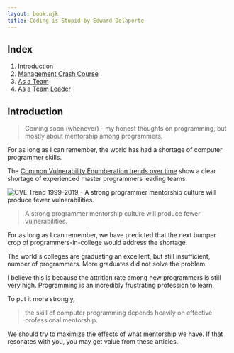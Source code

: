 ```yaml
---
layout: book.njk
title: Coding is Stupid by Edward Delaporte
---
```


## Index

1. Introduction
2. [Management Crash Course](/blog/management)
3. [As a Team](/blog/team/)
4. [As a Team Leader](/blog/leader/)

## Introduction

>Coming soon (whenever) - my honest thoughts on programming, but mostly about
>mentorship among programmers.

For as long as I can remember, the world has had a shortage of computer
 programmer skills.

The [Common Vulnerability Enumberation trends over time][1] show a clear
 shortage of experienced master programmers leading teams.

![CVE Trend 1999-2019 - A strong programmer mentorship culture will produce
fewer vulnerabilities.](/img/book/cve_trend.PNG)

>A strong programmer mentorship culture will produce fewer vulnerabilities.

[1]:
    https://www.cvedetails.com/cvss-score-charts.php?fromform=1&vendor_id=&product_id=&startdate=1999-05-03&enddate=2021-05-03

For as long as I can remember, we have predicted that the next bumper crop
 of programmers-in-college would address the shortage.

The world's colleges are graduating an excellent, but still insufficient,
number of programmers. More graduates did not solve the problem.

I believe this is because the attrition rate among new programmers is still very
high. Programming is an incredibly frustrating profession to learn.

To put it more strongly,

> the skill of computer programming
> depends heavily on effective professional mentorship.

We should try to maximize the effects of what mentorship we have. If that
resonates with you, you may get value from these articles.
